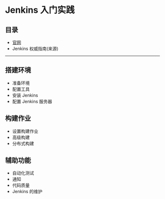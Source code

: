 #   Jenkins 入门实践

##   目录
-   [官网](https://jenkins.io/)
-   Jenkins 权威指南(来源)

----

##  搭建环境
-   准备环境
-   配置工具
-   安装 Jenkins
-   配置 Jenkins 服务器


##  构建作业
-   设置构建作业
-   高级构建
-   分布式构建


##  辅助功能
-   自动化测试
-   通知
-   代码质量
-   Jenkins 的维护


